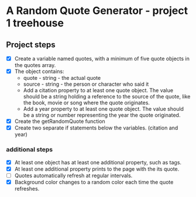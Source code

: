 # A Random Quote Generator - project 1 treehouse

## Project steps

- [x] Create a variable named quotes, with a minimum of five quote objects in the quotes array.
- [x] The object contains:  
  - quote - string - the actual quote
  - source - string - the person or character who said it
  - Add a citation property to at least one quote object. The value should be a string holding a reference to the source of the quote, like the book, movie or song where the quote originates.
  - Add a year property to at least one quote object. The value should be a string or number representing the year the quote originated.
- [x] Create the getRandomQuote function
- [x] Create two separate if statements below the variables. (citation and year)

### additional steps

- [x] At least one object has at least one additional property, such as tags.
- [x] At least one additional property prints to the page with the its quote.
- [ ] Quotes automatically refresh at regular intervals.
- [x] Background color changes to a random color each time the quote refreshes.
